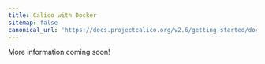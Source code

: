 ```yaml
---
title: Calico with Docker
sitemap: false 
canonical_url: 'https://docs.projectcalico.org/v2.6/getting-started/docker/'
---
```

More information coming soon!
